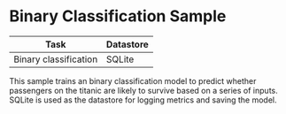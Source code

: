# Binary Classification Sample

| Task | Datastore | 
| --- | --- |
| Binary classification | SQLite |

This sample trains an binary classification model to predict whether passengers on the titanic are likely to survive based on a series of inputs. SQLite is used as the datastore for logging metrics and saving the model.